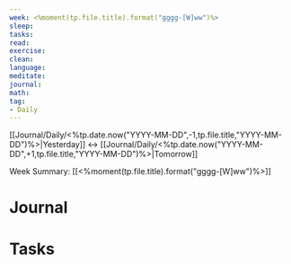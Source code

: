 ```yaml
---
week: <%moment(tp.file.title).format("gggg-[W]ww")%>
sleep:
tasks:
read:
exercise:
clean:
language:
meditate:
journal:
math:
tag:
- Daily
---
```


[[Journal/Daily/<%tp.date.now("YYYY-MM-DD",-1,tp.file.title,"YYYY-MM-DD")%>|Yesterday]] <-> [[Journal/Daily/<%tp.date.now("YYYY-MM-DD",+1,tp.file.title,"YYYY-MM-DD")%>|Tomorrow]]

Week Summary: [[<%moment(tp.file.title).format("gggg-[W]ww")%>]]

# Journal


# Tasks
